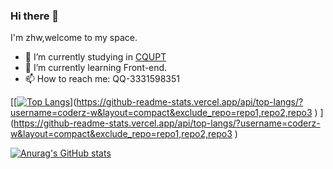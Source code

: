 ### Hi there 👋
I'm zhw,welcome to my space.
- 🔭 I’m currently studying in [CQUPT](http://www.cqupt.edu.cn/)
- 🌱 I’m currently learning Front-end.
- 📫 How to reach me: QQ-3331598351

[[[![Top Langs](https://github-readme-stats.vercel.app/api/top-langs/?username=coderz-w&layout=compact&hide=vue,ts)](https://github.com/anuraghazra/github-readme-stats)](https://github-readme-stats.vercel.app/api/top-langs/?username=coderz-w&layout=compact&exclude_repo=repo1,repo2,repo3
)
](https://github-readme-stats.vercel.app/api/top-langs/?username=coderz-w&layout=compact&exclude_repo=repo1,repo2,repo3
)

[![Anurag's GitHub stats](https://github-readme-stats.vercel.app/api?username=coderz-w)](https://github.com/anuraghazra/github-readme-stats)


<!--
**seasonHL/seasonHL** is a ✨ _special_ ✨ repository because its `README.md` (this file) appears on your GitHub profile.

Here are some ideas to get you started:

- 🔭 I’m currently working on ...
- 🌱 I’m currently learning ...
- 👯 I’m looking to collaborate on ...
- 🤔 I’m looking for help with ...
- 💬 Ask me about ...
- 📫 How to reach me: ...
- 😄 Pronouns: ...
- ⚡ Fun fact: ...
-->
